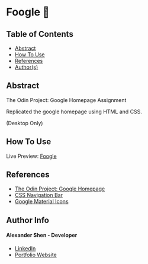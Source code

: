 # Foogle 🔎 

## Table of Contents
- [Abstract](#Abstract)
- [How To Use](#how-to-use)
- [References](#references)
- [Author(s)](#author-info)



## Abstract
The Odin Project: Google Homepage Assignment

Replicated the google homepage using HTML and CSS.

(Desktop Only)



## How To Use

Live Preview: [Foogle](https://shenalexw.github.io/Foogle)

## References

- [The Odin Project: Google Homepage](https://www.theodinproject.com/paths/foundations/courses/foundations/lessons/html-css)
- [CSS Navigation Bar](https://www.w3schools.com/css/css_navbar.asp)
- [Google Material Icons](https://fonts.google.com/icons)



## Author Info
#### Alexander Shen - Developer
- [LinkedIn](https://www.linkedin.com/in/shenalexw/)
- [Portfolio Website](https://shenalexw.github.io/)
